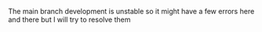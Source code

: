 The main branch development is unstable so it might have a few errors here and there
but I will try to resolve them